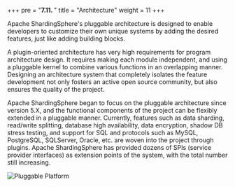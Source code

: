 +++
pre = "<b>7.11. </b>"
title = "Architecture"
weight = 11
+++

Apache ShardingSphere's pluggable architecture is designed to enable developers to customize their own unique systems by adding the desired features, just like adding building blocks.

A plugin-oriented architecture has very high requirements for program architecture design. It requires making each module independent, and using a pluggable kernel to combine various functions in an overlapping manner. Designing an architecture system that completely isolates the feature development not only fosters an active open source community, but also ensures the quality of the project.

Apache ShardingSphere began to focus on the pluggable architecture since version 5.X, and the functional components of the project can be flexibly extended in a pluggable manner. Currently, features such as data sharding, read/write splitting, database high availability, data encryption, shadow DB stress testing, and support for SQL and protocols such as MySQL, PostgreSQL, SQLServer, Oracle, etc. are woven into the project through plugins. 
Apache ShardingSphere has provided dozens of SPIs (service provider interfaces) as extension points of the system, with the total number still increasing.

![Pluggable Platform](https://shardingsphere.apache.org/document/current/img/pluggable_platform.png)